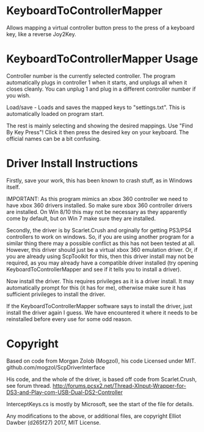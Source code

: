 # KeyboardToControllerMapper
Allows mapping a virtual controller button press to the press of a keyboard key, like a reverse Joy2Key.

# KeyboardToControllerMapper Usage
Controller number is the currently selected controller.
The program automatically plugs in controller 1 when it starts, and unplugs all when it closes cleanly.
You can unplug 1 and plug in a different controller number if you wish.

Load/save - Loads and saves the mapped keys to "settings.txt".
This is automatically loaded on program start.

The rest is mainly selecting and showing the desired mappings.
Use "Find By Key Press"! Click it then press the desired key on your keyboard.
The official names can be a bit confusing.

# Driver Install Instructions
Firstly, save your work, this has been known to crash stuff, as in Windows itself.

IMPORTANT:
As this program mimics an xbox 360 controller we need to have xbox 360 drivers installed.
So make sure xbox 360 controller drivers are installed.
On Win 8/10 this may not be necessary as they apparently come by default, but on Win 7 make sure they are installed.

Secondly, the driver is by Scarlet.Crush and orginally for getting PS3/PS4 controllers to work on windows.
So, if you are using another program for a similar thing there may a possible conflict as this has not been tested at all.
However, this driver should just be a virtual xbox 360 emulation driver.
Or, if you are already using ScpToolkit for this, then this driver install may not be required, as you may already have a compatible driver installed (try opening KeyboardToControllerMapper and see if it tells you to install a driver).

Now install the driver. This requires privileges as it is a driver install. It may automatically prompt for this (it has for me), otherwise make sure it has sufficient privileges to install the driver.

If the KeyboardToControllerMapper software says to install the driver, just install the driver again I guess.
We have encountered it where it needs to be reinstalled before every use for some odd reason.

# Copyright
Based on code from Morgan Zolob (Mogzol), his code Licensed under MIT. 
  github.com/mogzol/ScpDriverInterface
  
His code, and the whole of the driver, is based off code from Scarlet.Crush, see forum thread.
  http://forums.pcsx2.net/Thread-XInput-Wrapper-for-DS3-and-Play-com-USB-Dual-DS2-Controller
  
InterceptKeys.cs is mostly by Microsoft, see the start of the file for details.

Any modifications to the above, or additional files, are copyright Elliot Dawber (d265f27) 2017, MIT License.
